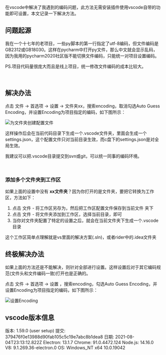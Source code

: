 在vscode中解决了我遇到的编码问题，此方法无需安装插件使用vscode自带的功能即可设置，本文记录一下解决方法。

## 问题起源

我在一个十七年的老项目，一些py脚本的第一行指定了utf-8编码，但文件编码是GB2312或GB18030。这样在pycharm中打开py文件，那么中文就会显示乱码，因为我用的pycharm2020社区版不能切换文件编码，只能统一对项目设置编码。

PS.项目代码量很庞大而且是线上项目，统一修改文件编码的成本比较大。

​      

## 解决办法

点击 文件 -> 首选项 -> 设置 -> 文件夹xx，搜索encoding，取消勾选Auto Guess Encoding，并设置Encoding为项目指定的编码，如下图所示：

![为文件夹创建配置文件](https://img2020.cnblogs.com/blog/363476/202108/363476-20210818141055527-104951889.png)

这样操作后会在当前代码目录下生成一个.vscode文件夹，里面会生成一个settings.json，这个配置文件只对当前目录生效，而c盘下的settings.json是对全局生效。

我建议可以把.vscode目录提交到svn或git，可以统一同事的编码环境。

​     

### 添加多个文件夹到工作区

如果上面的设置中没有 **xx文件夹**？因为你打开的是文件夹，要把它转换为工作区，方法如下：

1. 点击 文件 - 将工作区另存为，然后把工作区配置文件保存到当前文件 夹下
2. 点击 文件 - 将文件夹添加到工作区，选择当前目录，即可
3. 当你对文件夹配置了特定的设置之后，就会在当前文件夹下生成一个.vscode目录



这个工作区简单点理解就是vs里面的解决方案(.sln)，或者rider中的.idea文件夹

## 终极解决办法

如果上面的方法还是不能解决，则针对全部进行设置。这样设置后对于其它编码规范(文件头和文件编码一致)打开也是正确的。

点击 文件 -> 首选项 -> 设置 ，搜索encoding，勾选Auto Guess Encoding，并设置Encoding为项目指定的编码，如下图所示：

![设置Encoding](https://img2020.cnblogs.com/blog/363476/202109/363476-20210927102730916-1545106783.png)

## vscode版本信息

版本: 1.59.0 (user setup)
提交: 379476f0e13988d90fab105c5c19e7abc8b1dea8
日期: 2021-08-04T23:13:12.822Z
Electron: 13.1.7
Chrome: 91.0.4472.124
Node.js: 14.16.0
V8: 9.1.269.36-electron.0
OS: Windows_NT x64 10.0.19042